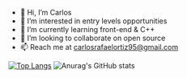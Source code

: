 - 👋 Hi, I’m Carlos
- 👀 I’m interested in entry levels opportunities
- 🌱 I’m currently learning front-end & C++
- 💞️ I’m looking to collaborate on open source
- 📫 Reach me at carlosrafaelortiz95@gmail.com 

[![Top Langs](https://github-readme-stats.vercel.app/api/top-langs/?username=crtiz&langs_count=8)](https://github.com/anuraghazra/github-readme-stats)
![Anurag's GitHub stats](https://github-readme-stats.vercel.app/api?username=crtiz&show_icons=true&theme=dark)


<!---
crtiz/crtiz is a ✨ special ✨ repository because its `README.md` (this file) appears on your GitHub profile.
You can click the Preview link to take a look at your changes.
--->
